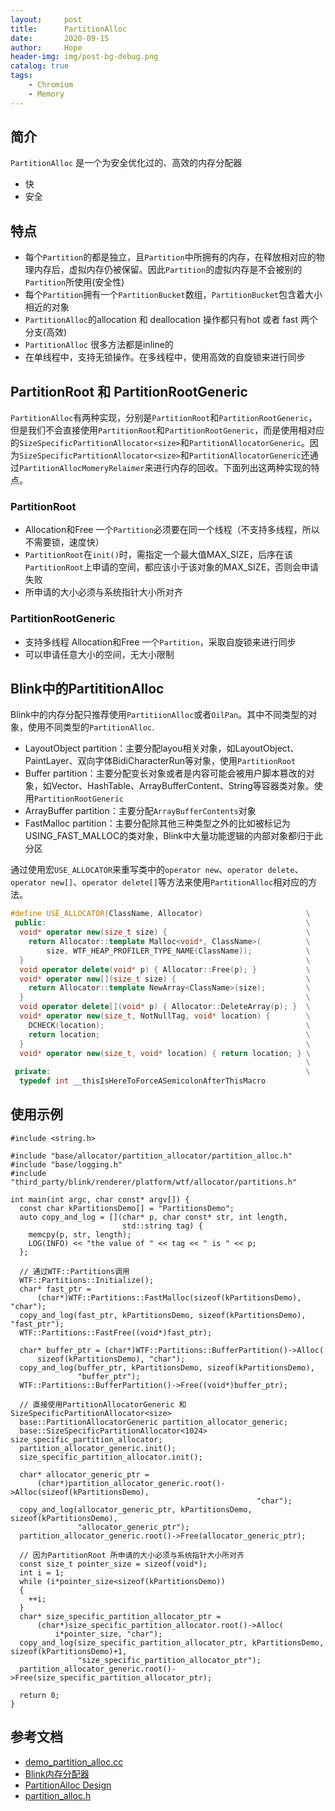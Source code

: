 ```yaml
---
layout:     post
title:      PartitionAlloc
date:       2020-09-15
author:     Hope
header-img: img/post-bg-debug.png
catalog: true
tags:
    - Chromium
    - Memory
---
```

## 简介
`PartitionAlloc` 是一个为安全优化过的、高效的内存分配器
- 快
- 安全

## 特点
- 每个`Partition`的都是独立，且`Partition`中所拥有的内存，在释放相对应的物理内存后，虚拟内存仍被保留。因此`Partition`的虚拟内存是不会被别的`Partition`所使用(安全性)
- 每个`Partition`拥有一个`PartitionBucket`数组，`PartitionBucket`包含着大小相近的对象
- `PartitionAlloc`的allocation 和 deallocation 操作都只有hot 或者 fast 两个分支(高效)
- `PartitionAlloc` 很多方法都是inline的
- 在单线程中，支持无锁操作。在多线程中，使用高效的自旋锁来进行同步

## PartitionRoot 和 PartitionRootGeneric
`PartitionAlloc`有两种实现，分别是`PartitionRoot`和`PartitionRootGeneric`，但是我们不会直接使用`PartitionRoot`和`PartitionRootGeneric`，而是使用相对应的`SizeSpecificPartitionAllocator<size>`和`PartitionAllocatorGeneric`。因为`SizeSpecificPartitionAllocator<size>`和`PartitionAllocatorGeneric`还通过`PartitionAllocMomeryRelaimer`来进行内存的回收。下面列出这两种实现的特点。
### PartitionRoot
- Allocation和Free 一个`Partition`必须要在同一个线程（不支持多线程，所以不需要锁，速度快）
- `PartitionRoot`在`init()`时，需指定一个最大值MAX_SIZE，后序在该`PartitionRoot`上申请的空间，都应该小于该对象的MAX_SIZE，否则会申请失败
- 所申请的大小必须与系统指针大小所对齐

### PartitionRootGeneric
- 支持多线程 Allocation和Free 一个`Partition`，采取自旋锁来进行同步
- 可以申请任意大小的空间，无大小限制

## Blink中的PartititionAlloc
Blink中的内存分配只推荐使用`PartitiionAlloc`或者`OilPan`。其中不同类型的对象，使用不同类型的`PartitionAlloc`.

* LayoutObject partition：主要分配layou相关对象，如LayoutObject、PaintLayer、双向字体BidiCharacterRun等对象，使用`PartitionRoot`
* Buffer partition：主要分配变长对象或者是内容可能会被用户脚本篡改的对象，如Vector、HashTable、ArrayBufferContent、String等容器类对象。使用`PartitionRootGeneric`
* ArrayBuffer partition：主要分配`ArrayBufferContents`对象
* FastMalloc partition：主要分配除其他三种类型之外的比如被标记为USING_FAST_MALLOC的类对象，Blink中大量功能逻辑的内部对象都归于此分区

通过使用宏`USE_ALLOCATOR`来重写类中的`operator new`、`operator delete`、`operator new[]`、`operator delete[]`等方法来使用`PartitionAlloc`相对应的方法。
```C++
#define USE_ALLOCATOR(ClassName, Allocator)                       \
 public:                                                          \
  void* operator new(size_t size) {                               \
    return Allocator::template Malloc<void*, ClassName>(          \
        size, WTF_HEAP_PROFILER_TYPE_NAME(ClassName));            \
  }                                                               \
  void operator delete(void* p) { Allocator::Free(p); }           \
  void* operator new[](size_t size) {                             \
    return Allocator::template NewArray<ClassName>(size);         \
  }                                                               \
  void operator delete[](void* p) { Allocator::DeleteArray(p); }  \
  void* operator new(size_t, NotNullTag, void* location) {        \
    DCHECK(location);                                             \
    return location;                                              \
  }                                                               \
  void* operator new(size_t, void* location) { return location; } \
                                                                  \
 private:                                                         \
  typedef int __thisIsHereToForceASemicolonAfterThisMacro
```

## 使用示例
```
#include <string.h>

#include "base/allocator/partition_allocator/partition_alloc.h"
#include "base/logging.h"
#include "third_party/blink/renderer/platform/wtf/allocator/partitions.h"

int main(int argc, char const* argv[]) {
  const char kPartitionsDemo[] = "PartitionsDemo";
  auto copy_and_log = [](char* p, char const* str, int length,
                         std::string tag) {
    memcpy(p, str, length);
    LOG(INFO) << "the value of " << tag << " is " << p;
  };

  // 通过WTF::Partitions调用
  WTF::Partitions::Initialize();
  char* fast_ptr =
      (char*)WTF::Partitions::FastMalloc(sizeof(kPartitionsDemo), "char");
  copy_and_log(fast_ptr, kPartitionsDemo, sizeof(kPartitionsDemo), "fast_ptr");
  WTF::Partitions::FastFree((void*)fast_ptr);

  char* buffer_ptr = (char*)WTF::Partitions::BufferPartition()->Alloc(
      sizeof(kPartitionsDemo), "char");
  copy_and_log(buffer_ptr, kPartitionsDemo, sizeof(kPartitionsDemo),
               "buffer_ptr");
  WTF::Partitions::BufferPartition()->Free((void*)buffer_ptr);

  // 直接使用PartitionAllocatorGeneric 和 SizeSpecificPartitionAllocator<size>
  base::PartitionAllocatorGeneric partition_allocator_generic;
  base::SizeSpecificPartitionAllocator<1024> size_specific_partition_allocator;
  partition_allocator_generic.init();
  size_specific_partition_allocator.init();

  char* allocator_generic_ptr =
      (char*)partition_allocator_generic.root()->Alloc(sizeof(kPartitionsDemo),
                                                       "char");
  copy_and_log(allocator_generic_ptr, kPartitionsDemo, sizeof(kPartitionsDemo),
               "allocator_generic_ptr");
  partition_allocator_generic.root()->Free(allocator_generic_ptr);
  
  // 因为PartitionRoot 所申请的大小必须与系统指针大小所对齐
  const size_t pointer_size = sizeof(void*);
  int i = 1;
  while (i*pointer_size<sizeof(kPartitionsDemo))
  {
    ++i;
  }
  char* size_specific_partition_allocator_ptr =
      (char*)size_specific_partition_allocator.root()->Alloc(
          i*pointer_size, "char");
  copy_and_log(size_specific_partition_allocator_ptr, kPartitionsDemo, sizeof(kPartitionsDemo)+1,
               "size_specific_partition_allocator_ptr");
  partition_allocator_generic.root()->Free(size_specific_partition_allocator_ptr);

  return 0;
}
```
## 参考文档
- [demo_partition_alloc.cc](https://github.com/YuWeiCong/chromium_demo/blob/master/memory/demo_partition_alloc.cc)
- [Blink内存分配器](https://blog.csdn.net/woweiwokuang0000/article/details/50859029)
- [PartitionAlloc Design](https://chromium.googlesource.com/chromium/src/+/master/base/allocator/partition_allocator/PartitionAlloc.md)
- [partition_alloc.h](https://source.chromium.org/chromium/chromium/src/+/master:base/allocator/partition_allocator/partition_alloc.h)